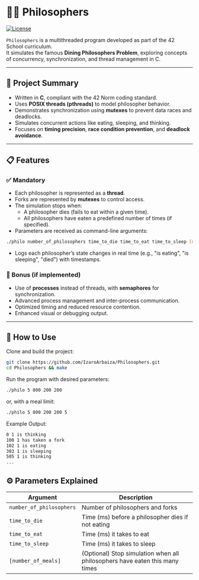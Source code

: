 # 🧘‍♂️ Philosophers

[![License](https://img.shields.io/badge/license-MIT-lightgrey)](LICENSE)

`Philosophers` is a multithreaded program developed as part of the 42 School curriculum.  
It simulates the famous **Dining Philosophers Problem**, exploring concepts of concurrency, synchronization, and thread management in C.

---

## 🧠 Project Summary

- Written in **C**, compliant with the 42 Norm coding standard.  
- Uses **POSIX threads (pthreads)** to model philosopher behavior.  
- Demonstrates synchronization using **mutexes** to prevent data races and deadlocks.  
- Simulates concurrent actions like eating, sleeping, and thinking.  
- Focuses on **timing precision**, **race condition prevention**, and **deadlock avoidance**.

---

## 📋 Features

### ✅ Mandatory

- Each philosopher is represented as a **thread**.  
- Forks are represented by **mutexes** to control access.  
- The simulation stops when:
  - A philosopher dies (fails to eat within a given time).  
  - All philosophers have eaten a predefined number of times (if specified).  
- Parameters are received as command-line arguments:

```bash
./philo number_of_philosophers time_to_die time_to_eat time_to_sleep [number_of_meals]
```

- Logs each philosopher’s state changes in real time (e.g., "is eating", "is sleeping", "died") with timestamps.

### 🧩 Bonus (if implemented)

- Use of **processes** instead of threads, with **semaphores** for synchronization.  
- Advanced process management and inter-process communication.  
- Optimized timing and reduced resource contention.  
- Enhanced visual or debugging output.

---

## 🚀 How to Use

Clone and build the project:

```bash
git clone https://github.com/IzaroArbaiza/Philosophers.git
cd Philosophers && make
```

Run the program with desired parameters:
```bash
./philo 5 800 200 200
```

or, with a meal limit:
```bash
./philo 5 800 200 200 5
```

Example Output:
```bash
0 1 is thinking
100 1 has taken a fork
102 1 is eating
303 1 is sleeping
505 1 is thinking
...
```

## ⚙️ Parameters Explained

| Argument                 | Description                                                                 |
|--------------------------|-----------------------------------------------------------------------------|
| `number_of_philosophers` | Number of philosophers and forks                                            |
| `time_to_die`            | Time (ms) before a philosopher dies if not eating                           |
| `time_to_eat`            | Time (ms) it takes to eat                                                   |
| `time_to_sleep`          | Time (ms) it takes to sleep                                                 |
| `[number_of_meals]`      | (Optional) Stop simulation when all philosophers have eaten this many times |


